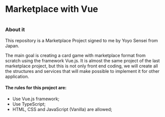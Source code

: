 # Marketplace with Vue
#
### About it

This repository is a Marketplace Project signed to me by Yoyo Sensei from Japan.

The main goal is creating a card game with marketplace format from scratch using  the framework Vue.js. It is almost the same project of the last marketplace project, but this is not only front end coding, we will create all the structures and services that will make possible to implement it for other application.

#### The rules for this project are:

- Use Vue.js framework;
- Use TypeScript;
- HTML, CSS and JavaScript (Vanilla) are allowed;
